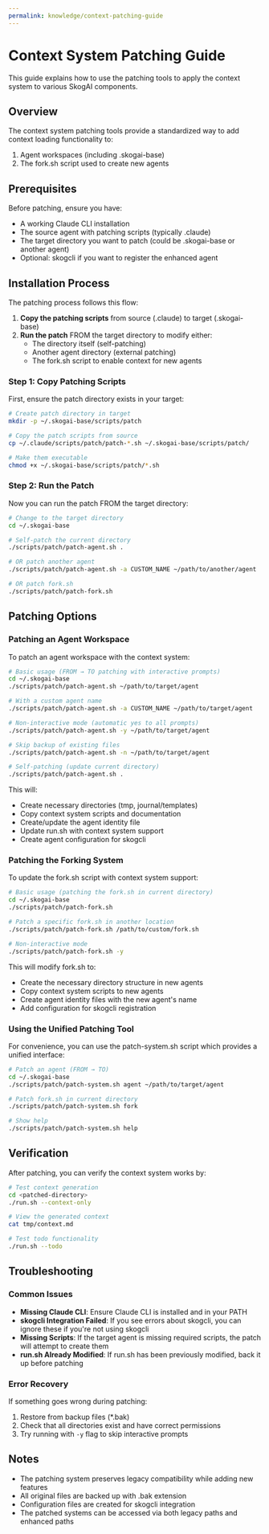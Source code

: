 ```yaml
---
permalink: knowledge/context-patching-guide
---
```


# Context System Patching Guide

This guide explains how to use the patching tools to apply the context system to various SkogAI components.

## Overview

The context system patching tools provide a standardized way to add context loading functionality to:

1. Agent workspaces (including .skogai-base)
2. The fork.sh script used to create new agents

## Prerequisites

Before patching, ensure you have:
- A working Claude CLI installation
- The source agent with patching scripts (typically .claude)
- The target directory you want to patch (could be .skogai-base or another agent)
- Optional: skogcli if you want to register the enhanced agent

## Installation Process

The patching process follows this flow:

1. **Copy the patching scripts** from source (.claude) to target (.skogai-base)
2. **Run the patch** FROM the target directory to modify either:
   - The directory itself (self-patching)
   - Another agent directory (external patching)
   - The fork.sh script to enable context for new agents

### Step 1: Copy Patching Scripts

First, ensure the patch directory exists in your target:

```bash
# Create patch directory in target
mkdir -p ~/.skogai-base/scripts/patch

# Copy the patch scripts from source
cp ~/.claude/scripts/patch/patch-*.sh ~/.skogai-base/scripts/patch/

# Make them executable
chmod +x ~/.skogai-base/scripts/patch/*.sh
```

### Step 2: Run the Patch

Now you can run the patch FROM the target directory:

```bash
# Change to the target directory
cd ~/.skogai-base

# Self-patch the current directory
./scripts/patch/patch-agent.sh .

# OR patch another agent
./scripts/patch/patch-agent.sh -a CUSTOM_NAME ~/path/to/another/agent

# OR patch fork.sh
./scripts/patch/patch-fork.sh
```

## Patching Options

### Patching an Agent Workspace

To patch an agent workspace with the context system:

```bash
# Basic usage (FROM → TO patching with interactive prompts)
cd ~/.skogai-base
./scripts/patch/patch-agent.sh ~/path/to/target/agent

# With a custom agent name
./scripts/patch/patch-agent.sh -a CUSTOM_NAME ~/path/to/target/agent

# Non-interactive mode (automatic yes to all prompts)
./scripts/patch/patch-agent.sh -y ~/path/to/target/agent

# Skip backup of existing files
./scripts/patch/patch-agent.sh -n ~/path/to/target/agent

# Self-patching (update current directory)
./scripts/patch/patch-agent.sh .
```

This will:
- Create necessary directories (tmp, journal/templates)
- Copy context system scripts and documentation
- Create/update the agent identity file
- Update run.sh with context system support
- Create agent configuration for skogcli

### Patching the Forking System

To update the fork.sh script with context system support:

```bash
# Basic usage (patching the fork.sh in current directory)
cd ~/.skogai-base
./scripts/patch/patch-fork.sh

# Patch a specific fork.sh in another location
./scripts/patch/patch-fork.sh /path/to/custom/fork.sh

# Non-interactive mode
./scripts/patch/patch-fork.sh -y
```

This will modify fork.sh to:
- Create the necessary directory structure in new agents
- Copy context system scripts to new agents
- Create agent identity files with the new agent's name
- Add configuration for skogcli registration

### Using the Unified Patching Tool

For convenience, you can use the patch-system.sh script which provides a unified interface:

```bash
# Patch an agent (FROM → TO)
cd ~/.skogai-base
./scripts/patch/patch-system.sh agent ~/path/to/target/agent

# Patch fork.sh in current directory
./scripts/patch/patch-system.sh fork

# Show help
./scripts/patch/patch-system.sh help
```

## Verification

After patching, you can verify the context system works by:

```bash
# Test context generation
cd <patched-directory>
./run.sh --context-only

# View the generated context
cat tmp/context.md

# Test todo functionality
./run.sh --todo
```

## Troubleshooting

### Common Issues

- **Missing Claude CLI**: Ensure Claude CLI is installed and in your PATH
- **skogcli Integration Failed**: If you see errors about skogcli, you can ignore these if you're not using skogcli
- **Missing Scripts**: If the target agent is missing required scripts, the patch will attempt to create them
- **run.sh Already Modified**: If run.sh has been previously modified, back it up before patching

### Error Recovery

If something goes wrong during patching:
1. Restore from backup files (*.bak)
2. Check that all directories exist and have correct permissions
3. Try running with `-y` flag to skip interactive prompts

## Notes

- The patching system preserves legacy compatibility while adding new features
- All original files are backed up with .bak extension
- Configuration files are created for skogcli integration
- The patched systems can be accessed via both legacy paths and enhanced paths